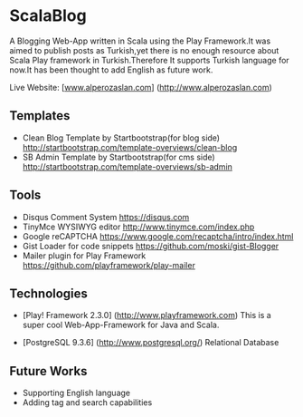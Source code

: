 # ScalaBlog

A Blogging Web-App written in Scala using the Play Framework.It was aimed to publish posts as Turkish,yet there is no enough resource about Scala Play framework in Turkish.Therefore It supports Turkish language for now.It has been thought to add English as future work. 

Live Website: [www.alperozaslan.com] (http://www.alperozaslan.com)

## Templates
- Clean Blog Template by Startbootstrap(for blog side) http://startbootstrap.com/template-overviews/clean-blog
- SB Admin Template by Startbootstrap(for cms side) http://startbootstrap.com/template-overviews/sb-admin

## Tools 
- Disqus Comment System https://disqus.com
- TinyMce WYSIWYG editor http://www.tinymce.com/index.php
- Google reCAPTCHA https://www.google.com/recaptcha/intro/index.html
- Gist Loader for code snippets https://github.com/moski/gist-Blogger
- Mailer plugin for Play Framework https://github.com/playframework/play-mailer

## Technologies

- [Play! Framework 2.3.0] (http://www.playframework.com)
  This is a super cool Web-App-Framework for Java and Scala.

- [PostgreSQL 9.3.6] (http://www.postgresql.org/)
  Relational Database

## Future Works

- Supporting English language
- Adding tag and search capabilities


